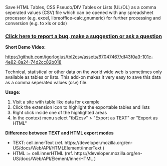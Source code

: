 Save HTML Tables, CSS Pseudo/DIV Tables or Lists (UL/OL) as a comma seperated values (CSV) file which can be opened with any spreadsheet processor (e.g. excel, libreoffice-calc,gnumeric) for further processing and conversion (e.g. to xls or ods)

### [Click here to report a bug, make a suggestion or ask a question](https://github.com/igorlogius/igorlogius/issues/new/choose)

<b>Short Demo Video:</b>

https://github.com/igorlogius/tbl2csv/assets/67047467/df43f0a3-101c-4e82-8a24-74d2cc82b018

Technical, statistical or other data on the world wide web is sometimes only available as tables or lists.
This add-on makes it very easy to save this data as a comma seperated values (csv) file.


<b>Usage:</b>
<ol>
    <li>Visit a site with table like data for example</li>
    <li>Click the extension icon to highlight the exportable tables and lists</li>
    <li>Right click inside one of the highlighted areas</li>
    <li>In the context menu select "tbl2csv" > "Export as TEXT" or "Export as HTML"</li>
</ol>

<b>Difference between TEXT and HTML export modes</b>
<ul>
<li>TEXT: cell.innerText
(ref. https://developer.mozilla.org/en-US/docs/Web/API/HTMLElement/innerText )
</li>
<li>HTML := cell.innerHTML
(ref. https://developer.mozilla.org/en-US/docs/Web/API/Element/innerHTML )
</li>
</ul>
